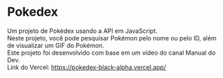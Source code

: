 # Pokedex

Um projeto de Pokédex usando a API em JavaScript.<br>
Neste projeto, você pode pesquisar Pokémon pelo nome ou pelo ID, além de visualizar um GIF do Pokémon.<br>
Este projeto foi desenvolvido com base em um vídeo do canal Manual do Dev.<br>
Link do Vercel: https://pokedex-black-alpha.vercel.app/
